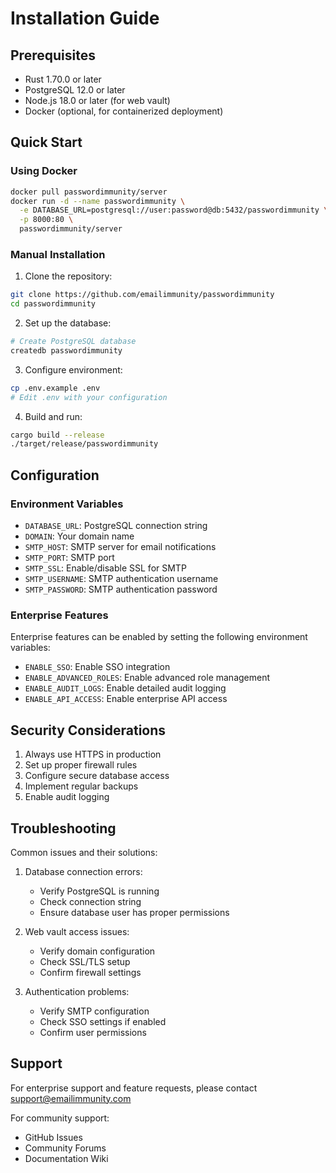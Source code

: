 # Installation Guide

## Prerequisites

- Rust 1.70.0 or later
- PostgreSQL 12.0 or later
- Node.js 18.0 or later (for web vault)
- Docker (optional, for containerized deployment)

## Quick Start

### Using Docker

```bash
docker pull passwordimmunity/server
docker run -d --name passwordimmunity \
  -e DATABASE_URL=postgresql://user:password@db:5432/passwordimmunity \
  -p 8000:80 \
  passwordimmunity/server
```

### Manual Installation

1. Clone the repository:
```bash
git clone https://github.com/emailimmunity/passwordimmunity
cd passwordimmunity
```

2. Set up the database:
```bash
# Create PostgreSQL database
createdb passwordimmunity
```

3. Configure environment:
```bash
cp .env.example .env
# Edit .env with your configuration
```

4. Build and run:
```bash
cargo build --release
./target/release/passwordimmunity
```

## Configuration

### Environment Variables

- `DATABASE_URL`: PostgreSQL connection string
- `DOMAIN`: Your domain name
- `SMTP_HOST`: SMTP server for email notifications
- `SMTP_PORT`: SMTP port
- `SMTP_SSL`: Enable/disable SSL for SMTP
- `SMTP_USERNAME`: SMTP authentication username
- `SMTP_PASSWORD`: SMTP authentication password

### Enterprise Features

Enterprise features can be enabled by setting the following environment variables:

- `ENABLE_SSO`: Enable SSO integration
- `ENABLE_ADVANCED_ROLES`: Enable advanced role management
- `ENABLE_AUDIT_LOGS`: Enable detailed audit logging
- `ENABLE_API_ACCESS`: Enable enterprise API access

## Security Considerations

1. Always use HTTPS in production
2. Set up proper firewall rules
3. Configure secure database access
4. Implement regular backups
5. Enable audit logging

## Troubleshooting

Common issues and their solutions:

1. Database connection errors:
   - Verify PostgreSQL is running
   - Check connection string
   - Ensure database user has proper permissions

2. Web vault access issues:
   - Verify domain configuration
   - Check SSL/TLS setup
   - Confirm firewall settings

3. Authentication problems:
   - Verify SMTP configuration
   - Check SSO settings if enabled
   - Confirm user permissions

## Support

For enterprise support and feature requests, please contact support@emailimmunity.com

For community support:
- GitHub Issues
- Community Forums
- Documentation Wiki
